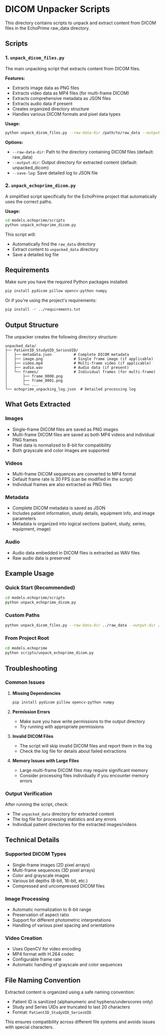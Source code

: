# DICOM Unpacker Scripts

This directory contains scripts to unpack and extract content from DICOM files in the EchoPrime raw_data directory.

## Scripts

### 1. `unpack_dicom_files.py`
The main unpacking script that extracts content from DICOM files.

**Features:**
- Extracts image data as PNG files
- Extracts video data as MP4 files (for multi-frame DICOM)
- Extracts comprehensive metadata as JSON files
- Extracts audio data if present
- Creates organized directory structure
- Handles various DICOM formats and pixel data types

**Usage:**
```bash
python unpack_dicom_files.py --raw-data-dir /path/to/raw_data --output-dir /path/to/output
```

**Options:**
- `--raw-data-dir`: Path to the directory containing DICOM files (default: raw_data)
- `--output-dir`: Output directory for extracted content (default: unpacked_dicom)
- `--save-log`: Save detailed log to JSON file

### 2. `unpack_echoprime_dicom.py`
A simplified script specifically for the EchoPrime project that automatically uses the correct paths.

**Usage:**
```bash
cd models.echoprime/scripts
python unpack_echoprime_dicom.py
```

This script will:
- Automatically find the `raw_data` directory
- Extract content to `unpacked_data` directory
- Save a detailed log file

## Requirements

Make sure you have the required Python packages installed:

```bash
pip install pydicom pillow opencv-python numpy
```

Or if you're using the project's requirements:
```bash
pip install -r ../requirements.txt
```

## Output Structure

The unpacker creates the following directory structure:

```
unpacked_data/
├── PatientID_StudyUID_SeriesUID/
│   ├── metadata.json          # Complete DICOM metadata
│   ├── image.png              # Single frame image (if applicable)
│   ├── video.mp4              # Multi-frame video (if applicable)
│   ├── audio.wav              # Audio data (if present)
│   └── frames/                # Individual frames (for multi-frame)
│       ├── frame_0000.png
│       ├── frame_0001.png
│       └── ...
└── echoprime_unpacking_log.json  # Detailed processing log
```

## What Gets Extracted

### Images
- Single-frame DICOM files are saved as PNG images
- Multi-frame DICOM files are saved as both MP4 videos and individual PNG frames
- Pixel data is normalized to 8-bit for compatibility
- Both grayscale and color images are supported

### Videos
- Multi-frame DICOM sequences are converted to MP4 format
- Default frame rate is 30 FPS (can be modified in the script)
- Individual frames are also extracted as PNG files

### Metadata
- Complete DICOM metadata is saved as JSON
- Includes patient information, study details, equipment info, and image parameters
- Metadata is organized into logical sections (patient, study, series, equipment, image)

### Audio
- Audio data embedded in DICOM files is extracted as WAV files
- Raw audio data is preserved

## Example Usage

### Quick Start (Recommended)
```bash
cd models.echoprime/scripts
python unpack_echoprime_dicom.py
```

### Custom Paths
```bash
python unpack_dicom_files.py --raw-data-dir ../raw_data --output-dir ../extracted_content --save-log
```

### From Project Root
```bash
cd models.echoprime
python scripts/unpack_echoprime_dicom.py
```

## Troubleshooting

### Common Issues

1. **Missing Dependencies**
   ```bash
   pip install pydicom pillow opencv-python numpy
   ```

2. **Permission Errors**
   - Make sure you have write permissions to the output directory
   - Try running with appropriate permissions

3. **Invalid DICOM Files**
   - The script will skip invalid DICOM files and report them in the log
   - Check the log file for details about failed extractions

4. **Memory Issues with Large Files**
   - Large multi-frame DICOM files may require significant memory
   - Consider processing files individually if you encounter memory errors

### Output Verification

After running the script, check:
- The `unpacked_data` directory for extracted content
- The log file for processing statistics and any errors
- Individual patient directories for the extracted images/videos

## Technical Details

### Supported DICOM Types
- Single-frame images (2D pixel arrays)
- Multi-frame sequences (3D pixel arrays)
- Color and grayscale images
- Various bit depths (8-bit, 16-bit, etc.)
- Compressed and uncompressed DICOM files

### Image Processing
- Automatic normalization to 8-bit range
- Preservation of aspect ratio
- Support for different photometric interpretations
- Handling of various pixel spacing and orientations

### Video Creation
- Uses OpenCV for video encoding
- MP4 format with H.264 codec
- Configurable frame rate
- Automatic handling of grayscale and color sequences

## File Naming Convention

Extracted content is organized using a safe naming convention:
- Patient ID is sanitized (alphanumeric and hyphens/underscores only)
- Study and Series UIDs are truncated to last 20 characters
- Format: `PatientID_StudyUID_SeriesUID`

This ensures compatibility across different file systems and avoids issues with special characters.

